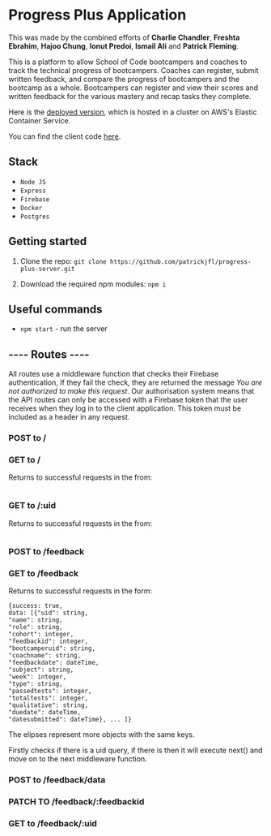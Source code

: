 # Progress Plus Application

This was made by the combined efforts of **Charlie Chandler**, **Freshta Ebrahim**, **Hajoo Chung**, **Ionut Predoi**, **Ismail Ali** and **Patrick Fleming**.

This is a platform to allow School of Code bootcampers and coaches to track the technical progress of bootcampers.  Coaches can register, submit written feedback, and compare the progress of bootcampers and the bootcamp as a whole.  Bootcampers can register and view their scores and written feedback for the various mastery and recap tasks they complete.

Here is the [deployed version](http://3.250.192.68:3000/), which is hosted in a cluster on AWS's Elastic Container Service. 

You can find the client code [here](https://github.com/patrickjfl/progress-plus-client).

## Stack

- `Node JS`
- `Express`
- `Firebase`
- `Docker`
- `Postgres`

## Getting started

1. Clone the repo: `git clone https://github.com/patrickjfl/progress-plus-server.git`

2. Download the required npm modules: `npm i`

## Useful commands

- `npm start` - run the server

## ---- Routes ----

All routes use a middleware function that checks their Firebase authentication, If they fail the check, they are returned the message
_You are not authorized to make this request_.  Our authorisation system means that the API routes can only be accessed with a Firebase
token that the user receives when they log in to the client application.  This token must be included as a header in any request. 

### POST to /



### GET to /

Returns to successful requests in the from:

```

```


### GET to /:uid

Returns to successful requests in the from:

```

```

### POST to /feedback

### GET to /feedback

Returns to successful requests in the form:

```
{success: true,
data: [{"uid": string,
"name": string,
"role": string,
"cohort": integer,
"feedbackid": integer,
"bootcamperuid": string,
"coachname": string,
"feedbackdate": dateTime,
"subject": string,
"week": integer,
"type": string,
"passedtests": integer,
"totaltests": integer,
"qualitative": string,
"duedate": dateTime,
"datesubmitted": dateTime}, ... ]}
```

The elipses represent more objects with the same keys.

Firstly checks if there is a uid query, if there is then it will execute next() and move on to the next middleware function.

### POST to /feedback/data

### PATCH TO /feedback/:feedbackid

### GET to /feedback/:uid

